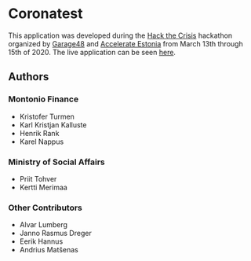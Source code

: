 # Coronatest

This application was developed during the [Hack the Crisis](http://garage48.org/events/hack-the-crisis) hackathon organized by [Garage48](http://garage48.org) and [Accelerate Estonia](https://accelerateestonia.ee) from March 13th through 15th of 2020. The live application can be seen [here](https://coronatest.ee).

## Authors

### Montonio Finance

* Kristofer Turmen
* Karl Kristjan Kalluste
* Henrik Rank
* Karel Nappus

### Ministry of Social Affairs

* Priit Tohver
* Kertti Merimaa

### Other Contributors

* Alvar Lumberg
* Janno Rasmus Dreger
* Eerik Hannus
* Andrius Matšenas